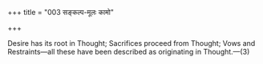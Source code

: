 +++
title = "003 सङ्कल्प-मूलः कामो"

+++

Desire has its root in Thought; Sacrifices proceed from Thought; Vows and Restraints—all these have been described as originating in Thought.—(3)